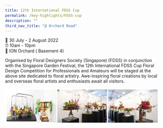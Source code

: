 ```yaml
---
title: 12th International FDSS Cup
permalink: /key-highlights/FDSS-cup
description: ""
third_nav_title: "@ Orchard Road"
---
```

📆 30 July - 2 August 2022 <br>
⏰ 10am - 10pm<br>
📍 ION Orchard ( Basement 4) <br>

Organised by Floral Designers Society (Singapore) (FDSS) in conjunction with the Singapore Garden Festival, the 12th International FDSS Cup Floral Design Competition for Professionals and Amateurs will be 
staged at the above site dedicated to floral artistry. Awe-inspiring floral creations by local and overseas floral artists and enthusiasts await all visitors.


![FDSS Cup ](/images/fdss11.jpg)